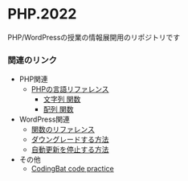 # PHP.2022
PHP/WordPressの授業の情報展開用のリポジトリです

### 関連のリンク

- PHP関連
  - [PHPの言語リファレンス](https://www.php.net/manual/ja/langref.php)
    - [文字列 関数](https://www.php.net/manual/ja/ref.strings.php#ref.strings)
    - [配列 関数](https://www.php.net/manual/ja/ref.array.php)
- WordPress関連
  - [関数のリファレンス](http://wpdocs.osdn.jp/%E9%96%A2%E6%95%B0%E3%83%AA%E3%83%95%E3%82%A1%E3%83%AC%E3%83%B3%E3%82%B9)
  - [ダウングレードする方法](https://kinsta.com/jp/blog/downgrade-wordpress/)
  - [自動更新を停止する方法](https://otamunote.com/wordpress-update-stop/)
- その他
  - [CodingBat code practice](https://codingbat.com/java)
